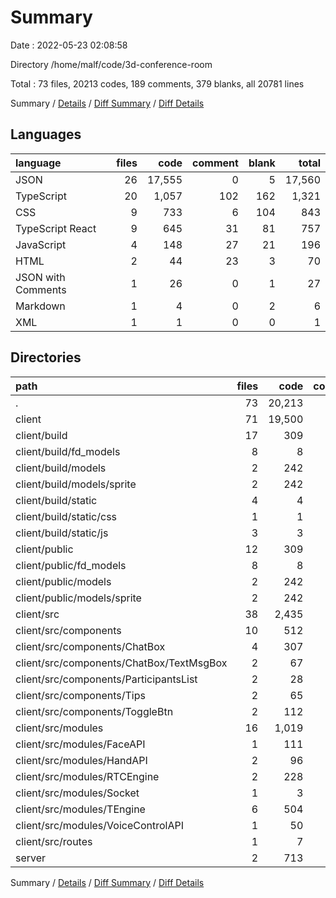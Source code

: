 # Summary

Date : 2022-05-23 02:08:58

Directory /home/malf/code/3d-conference-room

Total : 73 files,  20213 codes, 189 comments, 379 blanks, all 20781 lines

Summary / [Details](details.md) / [Diff Summary](diff.md) / [Diff Details](diff-details.md)

## Languages
| language | files | code | comment | blank | total |
| :--- | ---: | ---: | ---: | ---: | ---: |
| JSON | 26 | 17,555 | 0 | 5 | 17,560 |
| TypeScript | 20 | 1,057 | 102 | 162 | 1,321 |
| CSS | 9 | 733 | 6 | 104 | 843 |
| TypeScript React | 9 | 645 | 31 | 81 | 757 |
| JavaScript | 4 | 148 | 27 | 21 | 196 |
| HTML | 2 | 44 | 23 | 3 | 70 |
| JSON with Comments | 1 | 26 | 0 | 1 | 27 |
| Markdown | 1 | 4 | 0 | 2 | 6 |
| XML | 1 | 1 | 0 | 0 | 1 |

## Directories
| path | files | code | comment | blank | total |
| :--- | ---: | ---: | ---: | ---: | ---: |
| . | 73 | 20,213 | 189 | 379 | 20,781 |
| client | 71 | 19,500 | 166 | 357 | 20,023 |
| client/build | 17 | 309 | 5 | 1 | 315 |
| client/build/fd_models | 8 | 8 | 0 | 0 | 8 |
| client/build/models | 2 | 242 | 0 | 0 | 242 |
| client/build/models/sprite | 2 | 242 | 0 | 0 | 242 |
| client/build/static | 4 | 4 | 5 | 0 | 9 |
| client/build/static/css | 1 | 1 | 1 | 0 | 2 |
| client/build/static/js | 3 | 3 | 4 | 0 | 7 |
| client/public | 12 | 309 | 23 | 4 | 336 |
| client/public/fd_models | 8 | 8 | 0 | 0 | 8 |
| client/public/models | 2 | 242 | 0 | 0 | 242 |
| client/public/models/sprite | 2 | 242 | 0 | 0 | 242 |
| client/src | 38 | 2,435 | 138 | 347 | 2,920 |
| client/src/components | 10 | 512 | 8 | 61 | 581 |
| client/src/components/ChatBox | 4 | 307 | 5 | 34 | 346 |
| client/src/components/ChatBox/TextMsgBox | 2 | 67 | 0 | 6 | 73 |
| client/src/components/ParticipantsList | 2 | 28 | 0 | 2 | 30 |
| client/src/components/Tips | 2 | 65 | 0 | 4 | 69 |
| client/src/components/ToggleBtn | 2 | 112 | 3 | 21 | 136 |
| client/src/modules | 16 | 1,019 | 94 | 156 | 1,269 |
| client/src/modules/FaceAPI | 1 | 111 | 1 | 10 | 122 |
| client/src/modules/HandAPI | 2 | 96 | 27 | 11 | 134 |
| client/src/modules/RTCEngine | 2 | 228 | 18 | 32 | 278 |
| client/src/modules/Socket | 1 | 3 | 1 | 0 | 4 |
| client/src/modules/TEngine | 6 | 504 | 46 | 95 | 645 |
| client/src/modules/VoiceControlAPI | 1 | 50 | 1 | 2 | 53 |
| client/src/routes | 1 | 7 | 0 | 0 | 7 |
| server | 2 | 713 | 23 | 22 | 758 |

Summary / [Details](details.md) / [Diff Summary](diff.md) / [Diff Details](diff-details.md)
